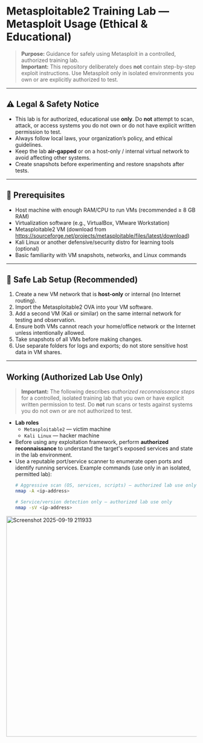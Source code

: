 # Metasploitable2 Training Lab — Metasploit Usage (Ethical & Educational)

> **Purpose:** Guidance for safely using Metasploit in a controlled, authorized training lab.  
> **Important:** This repository deliberately does **not** contain step-by-step exploit instructions. Use Metasploit only in isolated environments you own or are explicitly authorized to test.

---

## ⚠️ Legal & Safety Notice

- This lab is for authorized, educational use **only**. Do **not** attempt to scan, attack, or access systems you do not own or do not have explicit written permission to test.
- Always follow local laws, your organization’s policy, and ethical guidelines.
- Keep the lab **air-gapped** or on a host-only / internal virtual network to avoid affecting other systems.
- Create snapshots before experimenting and restore snapshots after tests.

---

## 🧰 Prerequisites

- Host machine with enough RAM/CPU to run VMs (recommended ≥ 8 GB RAM)
- Virtualization software (e.g., VirtualBox, VMware Workstation)
- Metasploitable2 VM (download from https://sourceforge.net/projects/metasploitable/files/latest/download)
- Kali Linux or another defensive/security distro for learning tools (optional)
- Basic familiarity with VM snapshots, networks, and Linux commands

---

## 🔧 Safe Lab Setup (Recommended)

1. Create a new VM network that is **host-only** or internal (no Internet routing).
2. Import the Metasploitable2 OVA into your VM software.
3. Add a second VM (Kali or similar) on the same internal network for testing and observation.
4. Ensure both VMs cannot reach your home/office network or the Internet unless intentionally allowed.
5. Take snapshots of all VMs before making changes.
6. Use separate folders for logs and exports; do not store sensitive host data in VM shares.

---
## Working (Authorized Lab Use Only)

> **Important:** The following describes *authorized reconnaissance steps* for a controlled, isolated training lab that you own or have explicit written permission to test. Do **not** run scans or tests against systems you do not own or are not authorized to test.
- **Lab roles**
  - `Metasploitable2` — victim machine 
  - `Kali Linux` — hacker machine  
- Before using any exploitation framework, perform **authorized reconnaissance** to understand the target's exposed services and state in the lab environment.
- Use a reputable port/service scanner to enumerate open ports and identify running services. Example commands (use only in an isolated, permitted lab):
  ```bash
  # Aggressive scan (OS, services, scripts) — authorized lab use only
  nmap -A <ip-address>

  # Service/version detection only — authorized lab use only
  nmap -sV <ip-address>

<img width="1137" height="582" alt="Screenshot 2025-09-19 211933" src="https://github.com/user-attachments/assets/660d71d4-9a6a-4899-9473-295f8a043758" />



